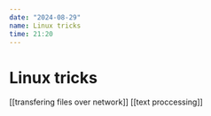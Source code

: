 ```yaml
---
date: "2024-08-29"
name: Linux tricks
time: 21:20
---
```


# Linux tricks

[[transfering files over network]]
[[text proccessing]]
